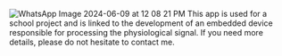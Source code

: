 ![WhatsApp Image 2024-06-09 at 12 08 21 PM](https://github.com/OscarPollo/VitalSense/assets/161250237/e0f527e1-1ec2-4448-b995-b54393f605a9)
This app is used for a school project and is linked to the development of an embedded device responsible for processing the physiological signal. If you need more details, please do not hesitate to contact me.
